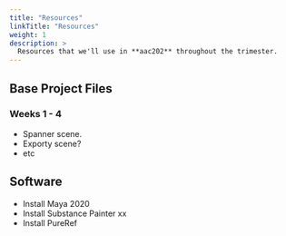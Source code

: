 ```yaml
---
title: "Resources"
linkTitle: "Resources"
weight: 1
description: >
  Resources that we'll use in **aac202** throughout the trimester.
---
```


## Base Project Files

### Weeks 1 - 4

* Spanner scene.
* Exporty scene?
* etc

## Software

* Install Maya 2020
* Install Substance Painter xx
* Install PureRef
